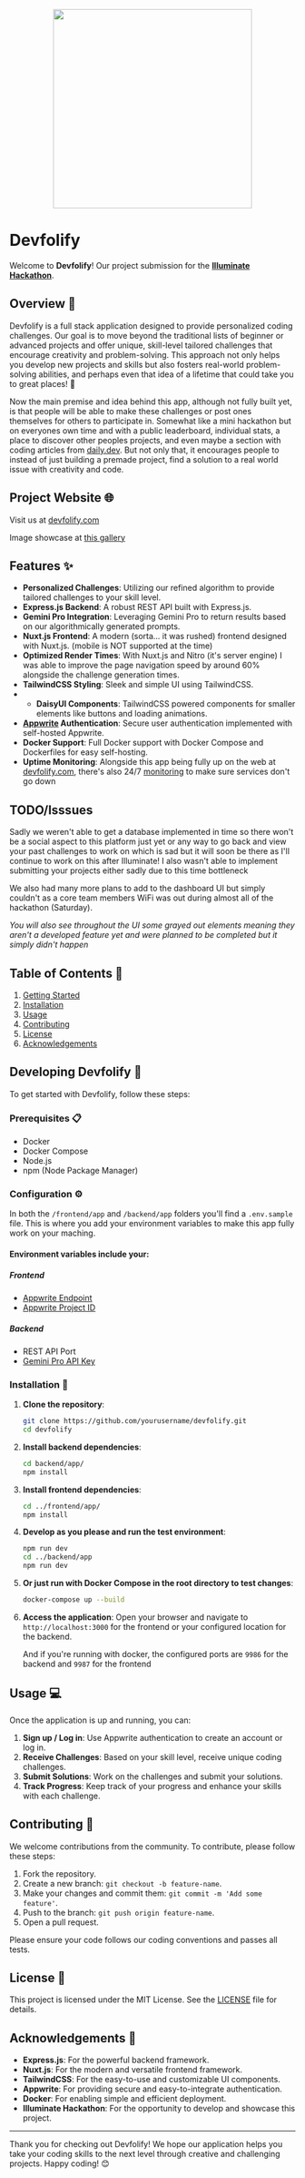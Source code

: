 
<p align="center">
    <img width="350" src="https://github.com/YamanDevelopment/Devfolify/assets/109718204/9268e365-0283-4fd5-94ef-5f105b8d0adf" />
</p>

# Devfolify
Welcome to **Devfolify**! Our project submission for the [**Illuminate Hackathon**](https://illuminatehackathon.org).

## Overview 🌟

Devfolify is a full stack application designed to provide personalized coding challenges. Our goal is to move beyond the traditional lists of beginner or advanced projects and offer unique, skill-level tailored challenges that encourage creativity and problem-solving. This approach not only helps you develop new projects and skills but also fosters real-world problem-solving abilities, and perhaps even that idea of a lifetime that could take you to great places! 🌟

Now the main premise and idea behind this app, although not fully built yet, is that people will be able to make these challenges or post ones themselves for others to participate in. Somewhat like a mini hackathon but on everyones own time and with a public leaderboard, individual stats, a place to discover other peoples projects, and even maybe a section with coding articles from [daily.dev](https://daily.dev/). But not only that, it encourages people to instead of just building a premade project, find a solution to a real world issue with creativity and code. 

## Project Website 🌐

Visit us at [devfolify.com](http://devfolify.com)

Image showcase at [this gallery](https://imgur.com/a/ppYiMDr)

## Features ✨

- **Personalized Challenges**: Utilizing our refined algorithm to provide tailored challenges to your skill level.
- **Express.js Backend**: A robust REST API built with Express.js.
- **Gemini Pro Integration**: Leveraging Gemini Pro to return results based on our algorithmically generated prompts.
- **Nuxt.js Frontend**: A modern (sorta... it was rushed) frontend designed with Nuxt.js. (mobile is NOT supported at the time)
- **Optimized Render Times**: With Nuxt.js and Nitro (it's server engine) I was able to improve the page navigation speed by around 60% alongside the challenge generation times.
- **TailwindCSS Styling**: Sleek and simple UI using TailwindCSS.
- - **DaisyUI Components**: TailwindCSS powered components for smaller elements like buttons and loading animations.
- **[Appwrite](https://appwrite.io/) Authentication**: Secure user authentication implemented with self-hosted Appwrite.
- **Docker Support**: Full Docker support with Docker Compose and Dockerfiles for easy self-hosting.
- **Uptime Monitoring**: Alongside this app being fully up on the web at [devfolify.com](https://devfolify.com), there's also 24/7 [monitoring](https://uptime.lopezhome.tech/status/devfolify) to make sure services don't go down

## TODO/Isssues

Sadly we weren't able to get a database implemented in time so there won't be a social aspect to this platform just yet or any way to go back and view your past challenges to work on which is sad but it will soon be there as I'll continue to work on this after Illuminate! I also wasn't able to implement submitting your projects either sadly due to this time bottleneck

We also had many more plans to add to the dashboard UI but simply couldn't as a core team members WiFi was out during almost all of the hackathon (Saturday).

*You will also see throughout the UI some grayed out elements meaning they aren't a developed feature yet and were planned to be completed but it simply didn't happen*

## Table of Contents 📑

1. [Getting Started](#getting-started)
2. [Installation](#installation)
3. [Usage](#usage)
4. [Contributing](#contributing)
5. [License](#license)
6. [Acknowledgements](#acknowledgements)

## Developing Devfolify 🚀

To get started with Devfolify, follow these steps:

### Prerequisites 📋

- Docker
- Docker Compose
- Node.js
- npm (Node Package Manager)

### Configuration ⚙️

In both the `/frontend/app` and `/backend/app` folders you'll find a `.env.sample` file. This is where you add your environment variables to make this app fully work on your maching.

#### Environment variables include your:

##### Frontend

- [Appwrite Endpoint](https://appwrite.io/docs/references/cloud/client-web/account)
- [Appwrite Project ID](https://appwrite.io/docs/references/quick-start)

##### Backend

- REST API Port
- [Gemini Pro API Key](https://ai.google.dev/gemini-api/docs/api-key)


### Installation 🔧

1. **Clone the repository**:
    ```sh
    git clone https://github.com/yourusername/devfolify.git
    cd devfolify
    ```

2. **Install backend dependencies**:
    ```sh
    cd backend/app/
    npm install
    ```

3. **Install frontend dependencies**:
    ```sh
    cd ../frontend/app/
    npm install
    ```

3. **Develop as you please and run the test environment**:
    ```sh
    npm run dev
    cd ../backend/app
    npm run dev
    ```

4. **Or just run with Docker Compose in the root directory to test changes**:
    ```sh
    docker-compose up --build
    ```

5. **Access the application**:
    Open your browser and navigate to `http://localhost:3000` for the frontend or your configured location for the backend.

    And if you're running with docker, the configured ports are `9986` for the backend and `9987` for the frontend

## Usage 💻

Once the application is up and running, you can:

1. **Sign up / Log in**: Use Appwrite authentication to create an account or log in.
2. **Receive Challenges**: Based on your skill level, receive unique coding challenges.
3. **Submit Solutions**: Work on the challenges and submit your solutions.
4. **Track Progress**: Keep track of your progress and enhance your skills with each challenge.

## Contributing 🤝

We welcome contributions from the community. To contribute, please follow these steps:

1. Fork the repository.
2. Create a new branch: `git checkout -b feature-name`.
3. Make your changes and commit them: `git commit -m 'Add some feature'`.
4. Push to the branch: `git push origin feature-name`.
5. Open a pull request.

Please ensure your code follows our coding conventions and passes all tests.

## License 📜

This project is licensed under the MIT License. See the [LICENSE](LICENSE) file for details.

## Acknowledgements 🙏

- **Express.js**: For the powerful backend framework.
- **Nuxt.js**: For the modern and versatile frontend framework.
- **TailwindCSS**: For the easy-to-use and customizable UI components.
- **Appwrite**: For providing secure and easy-to-integrate authentication.
- **Docker**: For enabling simple and efficient deployment.
- **Illuminate Hackathon**: For the opportunity to develop and showcase this project.

---

Thank you for checking out Devfolify! We hope our application helps you take your coding skills to the next level through creative and challenging projects. Happy coding! 😊
